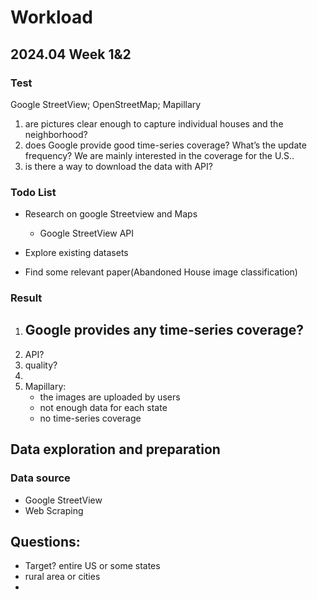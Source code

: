 # Workload

## 2024.04 Week 1&2
### Test 
Google StreetView; OpenStreetMap; Mapillary
1. are pictures clear enough to capture individual houses and the neighborhood?  
2. does Google provide good time-series coverage? What’s the update frequency? We are mainly interested in the coverage for the U.S..  
3. is there a way to download the data with API?  

### Todo List 
- Research on google Streetview and Maps
    - Google StreetView API
    
- Explore existing datasets
- Find some relevant paper(Abandoned House image classification)

### Result
1. Google provides any time-series coverage?
    - 
2. API?
3. quality?
4. 
5. Mapillary: 
    - the images are uploaded by users
    - not enough data for each state
    - no time-series coverage


## Data exploration and preparation

### Data source
- Google StreetView
- Web Scraping


## Questions:
- Target? entire US or some states
- rural area or cities
-

